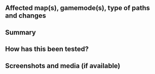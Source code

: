 <!--- Hello. Awesome to see you want to add new traces to fun-bots! However be sure to read the contribution guidelines on new traces first before finishing up your pull request. -->

## Affected map(s), gamemode(s), type of paths and changes
<!-- Please specify if you have added new traces, changed existing traces or removed traces. Please also include what exactly has been done and what kind of paths were changed. -->

## Summary
<!-- Just a short summary of the changes you've made -->

## How has this been tested?
<!-- It's important to remember that the traces added to the fun-bots plugin will be used by a lot of people. -->

## Screenshots and media (if available)
<!-- Got some screenshots or video's showing off your new paths? Share it with us. (We may use it for promotional material) -->
